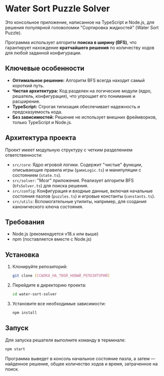 # Water Sort Puzzle Solver

Это консольное приложение, написанное на TypeScript и Node.js, для решения популярной головоломки "Сортировка жидкостей" (Water Sort Puzzle).

Программа использует алгоритм **поиска в ширину (BFS)**, что гарантирует нахождение **кратчайшего решения** по количеству ходов для любой заданной конфигурации.

## Ключевые особенности

-   **Оптимальное решение:** Алгоритм BFS всегда находит самый короткий путь.
-   **Чистая архитектура:** Код разделен на логические модули (ядро, решатель, конфигурация), что упрощает его понимание и расширение.
-   **TypeScript:** Строгая типизация обеспечивает надежность и предсказуемость кода.
-   **Без зависимостей:** Решение не использует внешних фреймворков, только TypeScript и Node.js.

## Архитектура проекта

Проект имеет модульную структуру с четким разделением ответственности:

-   `src/core`: Ядро игровой логики. Содержит "чистые" функции, описывающие правила игры (`gameLogic.ts`) и манипуляции с состоянием (`state.ts`).
-   `src/solver`: "Мозг" приложения. Реализует алгоритм BFS (`bfsSolver.ts`) для поиска решения.
-   `src/config`: Конфигурация и входные данные, включая начальные состояния пазлов (`puzzles.ts`) и игровые константы (`constants.ts`).
-   `src/utils`: Вспомогательные утилиты, например, для создания канонического ключа состояния.

## Требования

-   Node.js (рекомендуется v18.x или выше)
-   npm (поставляется вместе с Node.js)

## Установка

1.  Клонируйте репозиторий:
    ```bash
    git clone [ССЫЛКА_НА_ТВОЙ_НОВЫЙ_РЕПОЗИТОРИЙ]
    ```
2.  Перейдите в директорию проекта:
    ```bash
    cd water-sort-solver
    ```
3.  Установите все необходимые зависимости:
    ```bash
    npm install
    ```

## Запуск

Для запуска решателя выполните команду в терминале:

```bash
npm start
```

Программа выведет в консоль начальное состояние пазла, а затем — найденное решение, общее количество ходов и время, затраченное на поиск.